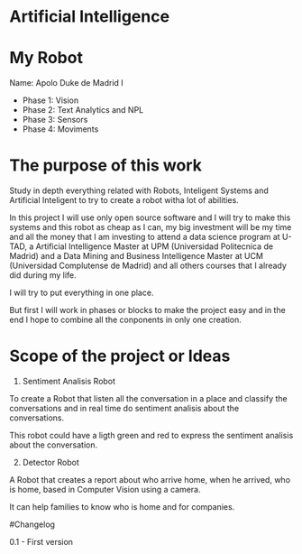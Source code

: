 # Artificial Intelligence

# My Robot

Name: Apolo Duke de Madrid I

- Phase 1: Vision 
- Phase 2: Text Analytics and NPL
- Phase 3: Sensors 
- Phase 4: Moviments

# The purpose of this work

Study in depth everything related with Robots, Inteligent Systems and Artificial Inteligent to try to create a robot witha lot of abilities.

In this project I will use only open source software and I will try to make this systems and this robot as cheap as I can, my big investment will be my time and all the money that I am investing to attend a data science program at U-TAD, a Artificial Intelligence Master at UPM (Universidad Politecnica de Madrid) and a Data Mining and Business Intelligence Master at UCM (Universidad Complutense de Madrid) and all others courses that I already did during my life. 

I will try to put everything in one place.

But first I will work in phases or blocks to make the project easy and in the end I hope to combine all the conponents in only one creation.

# Scope of the project or Ideas

1) Sentiment Analisis Robot 

To create a Robot that listen all the conversation in a place and classify the conversations and in real time do sentiment analisis about the conversations.

This robot could have a ligth green and red to express the sentiment analisis about the conversation.

2) Detector Robot

A Robot that creates a report about who arrive home, when he arrived, who is home, based in Computer Vision using a camera.

It can help families to know who is home and for companies.



#Changelog

0.1 - First version


